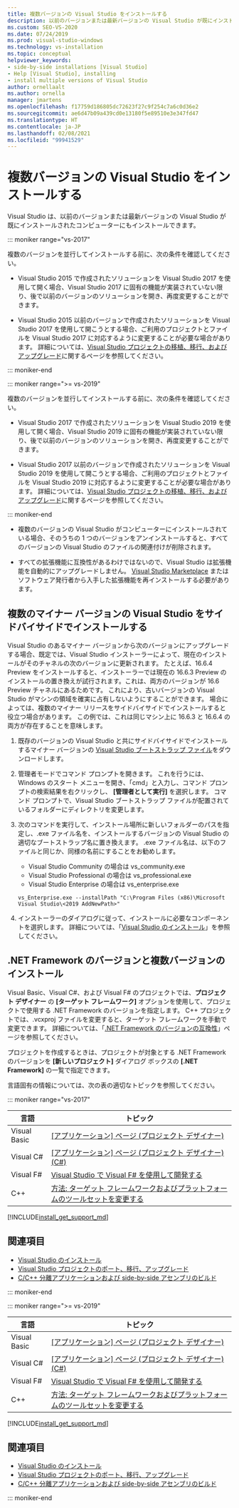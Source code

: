 ```yaml
---
title: 複数バージョンの Visual Studio をインストールする
description: 以前のバージョンまたは最新バージョンの Visual Studio が既にインストールされたコンピューターに Visual Studio をインストールする方法について説明します。
ms.custom: SEO-VS-2020
ms.date: 07/24/2019
ms.prod: visual-studio-windows
ms.technology: vs-installation
ms.topic: conceptual
helpviewer_keywords:
- side-by-side installations [Visual Studio]
- Help [Visual Studio], installing
- install multiple versions of Visual Studio
author: ornellaalt
ms.author: ornella
manager: jmartens
ms.openlocfilehash: f17759d186805dc72623f27c9f254c7a6c0d36e2
ms.sourcegitcommit: ae6d47b09a439cd0e13180f5e89510e3e347fd47
ms.translationtype: HT
ms.contentlocale: ja-JP
ms.lasthandoff: 02/08/2021
ms.locfileid: "99941529"
---
```

# <a name="install-visual-studio-versions-side-by-side"></a>複数バージョンの Visual Studio をインストールする

Visual Studio は、以前のバージョンまたは最新バージョンの Visual Studio が既にインストールされたコンピューターにもインストールできます。

::: moniker range="vs-2017"

複数のバージョンを並行してインストールする前に、次の条件を確認してください。

* Visual Studio 2015 で作成されたソリューションを Visual Studio 2017 を使用して開く場合、Visual Studio 2017 に固有の機能が実装されていない限り、後で以前のバージョンのソリューションを開き、再度変更することができます。

* Visual Studio 2015 以前のバージョンで作成されたソリューションを Visual Studio 2017 を使用して開こうとする場合、ご利用のプロジェクトとファイルを Visual Studio 2017 に対応するように変更することが必要な場合があります。 詳細については、[Visual Studio プロジェクトの移植、移行、およびアップグレード](../porting/port-migrate-and-upgrade-visual-studio-projects.md?view=vs-2017&preserve-view=true)に関するページを参照してください。

::: moniker-end

::: moniker range=">= vs-2019"

複数のバージョンを並行してインストールする前に、次の条件を確認してください。

* Visual Studio 2017 で作成されたソリューションを Visual Studio 2019 を使用して開く場合、Visual Studio 2019 に固有の機能が実装されていない限り、後で以前のバージョンのソリューションを開き、再度変更することができます。

* Visual Studio 2017 以前のバージョンで作成されたソリューションを Visual Studio 2019 を使用して開こうとする場合、ご利用のプロジェクトとファイルを Visual Studio 2019 に対応するように変更することが必要な場合があります。 詳細については、[Visual Studio プロジェクトの移植、移行、およびアップグレード](../porting/port-migrate-and-upgrade-visual-studio-projects.md)に関するページを参照してください。

::: moniker-end

* 複数のバージョンの Visual Studio がコンピューターにインストールされている場合、そのうちの 1 つのバージョンをアンインストールすると、すべてのバージョンの Visual Studio のファイルの関連付けが削除されます。

* すべての拡張機能に互換性があるわけではないので、Visual Studio は拡張機能を自動的にアップグレードしません。 [Visual Studio Marketplace](https://marketplace.visualstudio.com/) またはソフトウェア発行者から入手した拡張機能を再インストールする必要があります。

## <a name="install-minor-visual-studio-versions-side-by-side"></a>複数のマイナー バージョンの Visual Studio をサイドバイサイドでインストールする

Visual Studio のあるマイナー バージョンから次のバージョンにアップグレードする場合、既定では、Visual Studio インストーラーによって、現在のインストールがそのチャネルの次のバージョンに更新されます。 たとえば、16.6.4 Preview をインストールすると、インストーラーでは現在の 16.6.3 Preview のインストールの置き換えが試行されます。これは、両方のバージョンが 16.6 Preview チャネルにあるためです。 これにより、古いバージョンの Visual Studio がマシンの領域を確実に占有しないようにすることができます。 場合によっては、複数のマイナー リリースをサイドバイサイドでインストールすると役立つ場合があります。 この例では、これは同じマシン上に 16.6.3 と 16.6.4 の両方が存在することを意味します。

1. 既存のバージョンの Visual Studio と共にサイドバイサイドでインストールするマイナー バージョンの [Visual Studio ブートストラップ ファイル](/visualstudio/releases/2019/history#installing-an-earlier-release)をダウンロードします。
2. 管理者モードでコマンド プロンプトを開きます。 これを行うには、Windows のスタート メニューを開き、「cmd」と入力し、コマンド プロンプトの検索結果を右クリックし、 **[管理者として実行]** を選択します。 コマンド プロンプトで、Visual Studio ブートストラップ ファイルが配置されているフォルダーにディレクトリを変更します。
3. 次のコマンドを実行して、インストール場所に新しいフォルダーのパスを指定し、.exe ファイル名を、インストールするバージョンの Visual Studio の適切なブートストラップ名に置き換えます。 .exe ファイル名は、以下のファイルと同じか、同様の名前にすることをお勧めします。
   * Visual Studio Community の場合は vs_community.exe
   * Visual Studio Professional の場合は vs_professional.exe
   * Visual Studio Enterprise の場合は vs_enterprise.exe

   ```
   vs_Enterprise.exe --installPath "C:\Program Files (x86)\Microsoft Visual Studio\<2019 AddNewPath>"
   ```

4. インストーラーのダイアログに従って、インストールに必要なコンポーネントを選択します。 詳細については、「[Visual Studio のインストール](install-visual-studio.md#step-4---choose-workloads)」を参照してください。

## <a name="net-framework-versions-and-side-by-side-installations"></a>.NET Framework のバージョンと複数バージョンのインストール

Visual Basic、Visual C#、および Visual F# のプロジェクトでは、**プロジェクト デザイナー** の **[ターゲット フレームワーク]** オプションを使用して、プロジェクトで使用する .NET Framework のバージョンを指定します。 C++ プロジェクトでは、.vcxproj ファイルを変更すると、ターゲット フレームワークを手動で変更できます。 詳細については、「[.NET Framework のバージョンの互換性](/dotnet/framework/migration-guide/version-compatibility)」ページを参照してください。

プロジェクトを作成するときは、プロジェクトが対象とする .NET Framework のバージョンを **[新しいプロジェクト]** ダイアログ ボックスの **[.NET Framework]** の一覧で指定できます。

言語固有の情報については、次の表の適切なトピックを参照してください。

::: moniker range="vs-2017"

| 言語 | トピック |
|--------------|-----------|
| Visual Basic | [[アプリケーション] ページ (プロジェクト デザイナー)](../ide/reference/application-page-project-designer-visual-basic.md?view=vs-2017&preserve-view=true) |
| Visual C# | [[アプリケーション] ページ (プロジェクト デザイナー) (C#)](../ide/reference/application-page-project-designer-csharp.md?view=vs-2017&preserve-view=true) |
| Visual F# | [Visual Studio で Visual F# を使用して開発する](../ide/fsharp-visual-studio.md?view=vs-2017&preserve-view=true) |
|C++ | [方法: ターゲット フレームワークおよびプラットフォームのツールセットを変更する](/cpp/build/how-to-modify-the-target-framework-and-platform-toolset/) |

[!INCLUDE[install_get_support_md](includes/install_get_support_md.md)]

## <a name="see-also"></a>関連項目

* [Visual Studio のインストール](install-visual-studio.md?view=vs-2017&preserve-view=true)
* [Visual Studio プロジェクトのポート、移行、アップグレード](../porting/port-migrate-and-upgrade-visual-studio-projects.md?view=vs-2017&preserve-view=true)
* [C/C++ 分離アプリケーションおよび side-by-side アセンブリのビルド](/cpp/build/building-c-cpp-isolated-applications-and-side-by-side-assemblies/)

::: moniker-end

::: moniker range=">= vs-2019"

| 言語 | トピック |
|--------------|-----------|
| Visual Basic | [[アプリケーション] ページ (プロジェクト デザイナー)](../ide/reference/application-page-project-designer-visual-basic.md) |
| Visual C# | [[アプリケーション] ページ (プロジェクト デザイナー) (C#)](../ide/reference/application-page-project-designer-csharp.md) |
| Visual F# | [Visual Studio で Visual F# を使用して開発する](../ide/fsharp-visual-studio.md) |
| C++ | [方法: ターゲット フレームワークおよびプラットフォームのツールセットを変更する](/cpp/build/how-to-modify-the-target-framework-and-platform-toolset/) |

[!INCLUDE[install_get_support_md](includes/install_get_support_md.md)]

## <a name="see-also"></a>関連項目

* [Visual Studio のインストール](install-visual-studio.md)
* [Visual Studio プロジェクトのポート、移行、アップグレード](../porting/port-migrate-and-upgrade-visual-studio-projects.md)
* [C/C++ 分離アプリケーションおよび side-by-side アセンブリのビルド](/cpp/build/building-c-cpp-isolated-applications-and-side-by-side-assemblies/)

::: moniker-end

